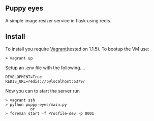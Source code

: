 Puppy eyes
----------

A simple image resizer service in flask using redis.

Install
-------

To install you require [Vagrant](http://downloads.vagrantup.com/tags/v1.1.5)(tested on 1.1.5).
To bootup the VM use:

    > vagrant up

Setup an .env file with the following....

    DEVELOPMENT=True
    REDIS_URL=redis://:@localhost:6379/

Now you can to start the server run

    > vagrant ssh
    > python puppy-eyes/main.py
               or
    > foreman start -f Procfile-dev -p 8001


